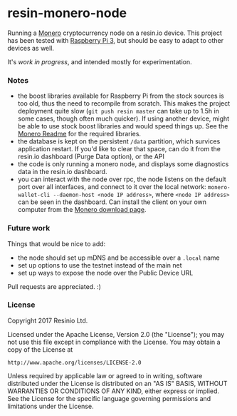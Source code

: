 # resin-monero-node

Running a [Monero](https://getmonero.org/) cryptocurrency node on a resin.io
device. This project has been tested with [Raspberry Pi 3](https://www.raspberrypi.org/),
but should be easy to adapt to other devices as well.

It's _work in progress_, and intended mostly for experimentation.

### Notes

* the boost libraries available for Raspberry Pi from the stock sources is too old, thus the need to recompile from scratch. This makes the project deployment quite slow (`git push resin master` can take up to 1.5h in some cases, though often much quicker). If using another device, might be able to use stock boost libraries and would speed things up. See the [Monero Readme](https://github.com/monero-project/monero/blob/master/README.md) for the required libraries.
* the database is kept on the persistent `/data` partition, which survices application restart. If you'd like to clear that space, can do it from the resin.io dashboard (Purge Data option), or the API
* the code is only running a monero node, and displays some diagnostics data in the resin.io dashboard.
* you can interact with the node over rpc, the node listens on the default port over all interfaces, and connect to it over the local network: `monero-wallet-cli --daemon-host <node IP address>`, where `<node IP address>` can be seen in the dashboard. Can install the client on your own computer from the [Monero download page](https://getmonero.org/downloads/).

### Future work

Things that would be nice to add:

* the node should set up mDNS and be accessible over a `.local` name
* set up options to use the testnet instead of the main net
* set up ways to expose the node over the Public Device URL

Pull requests are appreciated. :)

### License

Copyright 2017 Resinio Ltd.

Licensed under the Apache License, Version 2.0 (the "License");
you may not use this file except in compliance with the License.
You may obtain a copy of the License at

    http://www.apache.org/licenses/LICENSE-2.0

Unless required by applicable law or agreed to in writing, software
distributed under the License is distributed on an "AS IS" BASIS,
WITHOUT WARRANTIES OR CONDITIONS OF ANY KIND, either express or implied.
See the License for the specific language governing permissions and
limitations under the License.
